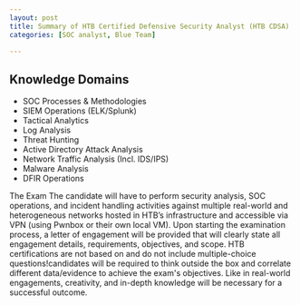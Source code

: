```yaml
---
layout: post
title: Summary of HTB Certified Defensive Security Analyst (HTB CDSA)
categories: [SOC analyst, Blue Team]

---
```


## Knowledge Domains

- SOC Processes & Methodologies
- SIEM Operations (ELK/Splunk)
- Tactical Analytics
- Log Analysis
- Threat Hunting
- Active Directory Attack Analysis
- Network Traffic Analysis (Incl. IDS/IPS)
- Malware Analysis
- DFIR Operations

The Exam
The candidate will have to perform security analysis, SOC operations, and incident handling activities against multiple real-world and heterogeneous networks hosted in HTB’s infrastructure and accessible via VPN (using Pwnbox or their own local VM). Upon starting the examination process, a letter of engagement will be provided that will clearly state all engagement details, requirements, objectives, and scope.
HTB certifications are not based on and do not include multiple-choice questions!candidates will be required to think outside the box and correlate different data/evidence to achieve the exam's objectives. Like in real-world engagements, creativity, and in-depth knowledge will be necessary for a successful outcome.
